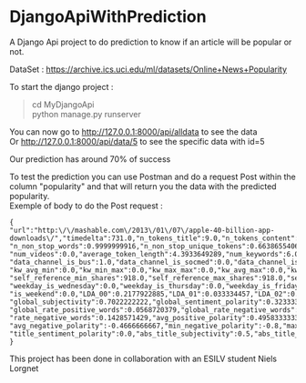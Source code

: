 # DjangoApiWithPrediction  
A Django Api project to do prediction to know if an article will be popular or not.  

DataSet : https://archive.ics.uci.edu/ml/datasets/Online+News+Popularity  

To start the django project :  
>cd MyDjangoApi  
>python manage.py runserver  

You can now go to http://127.0.0.1:8000/api/alldata to see the data  
Or http://127.0.0.1:8000/api/data/5 to see the specific data with id=5  

Our prediction has around 70% of success  

To test the prediction you can use Postman and do a request Post within the column "popularity" and that will return you the data with the predicted popularity.  
Exemple of body to do the Post request :   
```
{
"url":"http:\/\/mashable.com\/2013\/01\/07\/apple-40-billion-app-downloads\/","timedelta":731.0,"n_tokens_title":9.0,"n_tokens_content":211.0,"n_unique_tokens":0.5751295307,
"n_non_stop_words":0.9999999916,"n_non_stop_unique_tokens":0.6638655406,"num_hrefs":3.0,"num_self_hrefs":1.0,"num_imgs":1.0,
"num_videos":0.0,"average_token_length":4.3933649289,"num_keywords":6.0,"data_channel_is_lifestyle":0.0,"data_channel_is_entertainment":0.0,
"data_channel_is_bus":1.0,"data_channel_is_socmed":0.0,"data_channel_is_tech":0.0,"data_channel_is_world":0.0,"kw_min_min":0.0,"kw_max_min":0.0,
"kw_avg_min":0.0,"kw_min_max":0.0,"kw_max_max":0.0,"kw_avg_max":0.0,"kw_min_avg":0.0,"kw_max_avg":0.0,"kw_avg_avg":0.0,
"self_reference_min_shares":918.0,"self_reference_max_shares":918.0,"self_reference_avg_sharess":918.0,"weekday_is_monday":1.0,"weekday_is_tuesday":0.0,
"weekday_is_wednesday":0.0,"weekday_is_thursday":0.0,"weekday_is_friday":0.0,"weekday_is_saturday":0.0,"weekday_is_sunday":0.0,
"is_weekend":0.0,"LDA_00":0.2177922885,"LDA_01":0.033334457,"LDA_02":0.0333514249,"LDA_03":0.0333335358,"LDA_04":0.6821882937,
"global_subjectivity":0.7022222222,"global_sentiment_polarity":0.3233333333,
"global_rate_positive_words":0.0568720379,"global_rate_negative_words":0.009478673,"rate_positive_words":0.8571428571,
"rate_negative_words":0.1428571429,"avg_positive_polarity":0.4958333333,"min_positive_polarity":0.1,"max_positive_polarity":1.0,
"avg_negative_polarity":-0.4666666667,"min_negative_polarity":-0.8,"max_negative_polarity":-0.1333333333,"title_subjectivity":0.0,
"title_sentiment_polarity":0.0,"abs_title_subjectivity":0.5,"abs_title_sentiment_polarity":0.0
}
```

This project has been done in collaboration with an ESILV student Niels Lorgnet
